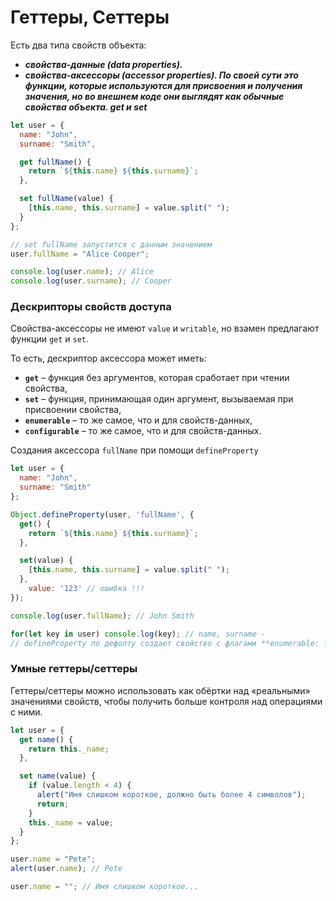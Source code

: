 # Геттеры, Сеттеры

Есть два типа свойств объекта:

- ***свойства-данные (data properties).***
- ***свойства-аксессоры (accessor properties). По своей сути это функции, которые используются для присвоения и получения значения, но во внешнем коде они выглядят как обычные свойства объекта.  get и set***

```jsx
let user = {
  name: "John",
  surname: "Smith",

  get fullName() {
    return `${this.name} ${this.surname}`;
  },

  set fullName(value) {
    [this.name, this.surname] = value.split(" ");
  }
};

// set fullName запустится с данным значением
user.fullName = "Alice Cooper";

console.log(user.name); // Alice
console.log(user.surname); // Cooper
```

### **Дескрипторы свойств доступа**

Свойства-аксессоры не имеют `value` и `writable`, но взамен предлагают функции `get` и `set`.

То есть, дескриптор аксессора может иметь:

- **`get`** – функция без аргументов, которая сработает при чтении свойства,
- **`set`** – функция, принимающая один аргумент, вызываемая при присвоении свойства,
- **`enumerable`** – то же самое, что и для свойств-данных,
- **`configurable`** – то же самое, что и для свойств-данных.

Cоздания аксессора `fullName` при помощи `defineProperty`

```jsx
let user = {
  name: "John",
  surname: "Smith"
};

Object.defineProperty(user, 'fullName', {
  get() {
    return `${this.name} ${this.surname}`;
  },

  set(value) {
    [this.name, this.surname] = value.split(" ");
  },
	value: '123' // ошибка !!!
});

console.log(user.fullName); // John Smith

for(let key in user) console.log(key); // name, surname -
// defineProperty по дефолту создает свойство с флагами **enumerable: false, configurable: false**
```

### **Умные геттеры/сеттеры**

Геттеры/сеттеры можно использовать как обёртки над «реальными» значениями свойств, чтобы получить больше контроля над операциями с ними.

```jsx
let user = {
  get name() {
    return this._name;
  },

  set name(value) {
    if (value.length < 4) {
      alert("Имя слишком короткое, должно быть более 4 символов");
      return;
    }
    this._name = value;
  }
};

user.name = "Pete";
alert(user.name); // Pete

user.name = ""; // Имя слишком короткое...
```